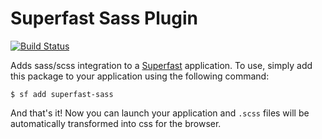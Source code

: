 # Superfast Sass Plugin
[![Build Status](https://travis-ci.org/tyler-johnson/superfast-sass.svg?branch=master)](https://travis-ci.org/tyler-johnson/superfast-sass)

Adds sass/scss integration to a [Superfast](http://ghub.io/superfast) application. To use, simply add this package to your application using the following command:

```
$ sf add superfast-sass
```

And that's it! Now you can launch your application and `.scss` files will be automatically transformed into css for the browser.
